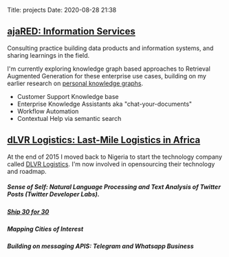 Title: projects
Date: 2020-08-28 21:38


## [ajaRED: Information Services](http://www.ajared.ng)
Consulting practice building data products and information systems, and sharing learnings in the field. 

I'm currently exploring knowledge graph based approaches to Retrieval Augmented Generation for these enterprise use cases, building on my earlier research on [personal knowledge graphs](https://github.com/Ajared/pkg/blob/main/personal%20knowledge%20graphs.pdf).

- Customer Support Knowledge base
- Enterprise Knowledge Assistants aka "chat-your-documents"
- Workflow Automation 
- Contextual Help via semantic search
 


## [dLVR Logistics: Last-Mile Logistics in Africa](http://www.dlvr.ng)
At the end of 2015 I moved back to Nigeria to start the technology company called [DLVR Logistics](https://www.dlvr.ng). I'm now involved in opensourcing their technology and roadmap.

##### **Sense of Self**: Natural Language Processing and Text Analysis of Twitter Posts (Twitter Developer Labs).

##### [**Ship 30 for 30**]({filename}/posts/Ship30for30.md)

##### **Mapping Cities of Interest**

##### **Building on messaging APIS**: Telegram and Whatsapp Business

